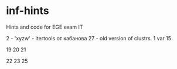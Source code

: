 # inf-hints
Hints and code for EGE exam IT

2 - 'xyzw' - itertools от кабанова
27 - old version of clustrs. 1 var
15

19
20
21

22
23
25
